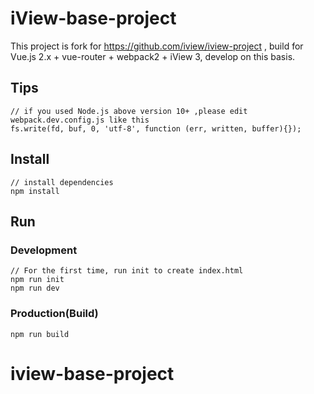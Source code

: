 # iView-base-project

This project is fork for https://github.com/iview/iview-project , build for Vue.js 2.x + vue-router + webpack2 + iView 3, develop on this basis.

## Tips
```bush
// if you used Node.js above version 10+ ,please edit webpack.dev.config.js like this
fs.write(fd, buf, 0, 'utf-8', function (err, written, buffer){});
```

## Install
```bush
// install dependencies
npm install
```
## Run
### Development
```bush
// For the first time, run init to create index.html
npm run init
npm run dev
```
### Production(Build)
```bush
npm run build
```

# iview-base-project
